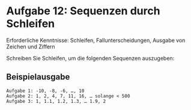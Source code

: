 # Aufgabe 12: Sequenzen durch Schleifen

Erforderliche Kenntnisse: Schleifen, Fallunterscheidungen, Ausgabe von Zeichen und Ziffern

Schreiben Sie Schleifen, um die folgenden Sequenzen auszugeben:

## Beispielausgabe

```clike
Aufgabe 1: -10, -8, -6, …, 10
Aufgabe 2: 1, 2, 4, 7, 11, 16, … solange < 500
Aufgabe 3: 1, 1.1, 1.2, 1.3, … 1.9, 2
```
